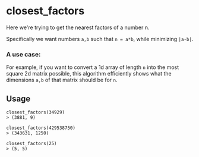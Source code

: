 # closest_factors

Here we're trying to get the nearest factors of a number n.

Specifically we want numbers `a,b` such that `n = a*b`, while minimizing `|a-b|`.

### A use case:
For example, if you want to convert a 1d array of length `n` into the most square 2d matrix possible,
this algorithm efficiently shows what the dimensions `a,b` of that matrix should be for `n`.

## Usage

```
closest_factors(34929)
> (3881, 9)

closest_factors(429538750)
> (343631, 1250)

closest_factors(25)
> (5, 5)
```
